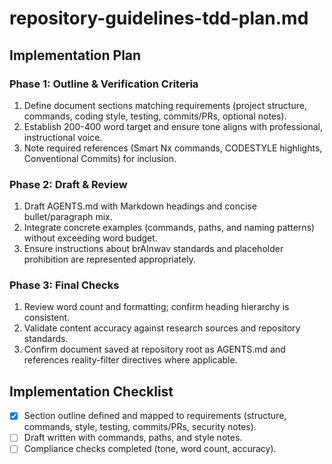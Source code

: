# repository-guidelines-tdd-plan.md

## Implementation Plan

### Phase 1: Outline & Verification Criteria
1. Define document sections matching requirements (project structure, commands, coding style, testing, commits/PRs, optional notes).
2. Establish 200-400 word target and ensure tone aligns with professional, instructional voice.
3. Note required references (Smart Nx commands, CODESTYLE highlights, Conventional Commits) for inclusion.

### Phase 2: Draft & Review
1. Draft AGENTS.md with Markdown headings and concise bullet/paragraph mix.
2. Integrate concrete examples (commands, paths, and naming patterns) without exceeding word budget.
3. Ensure instructions about brAInwav standards and placeholder prohibition are represented appropriately.

### Phase 3: Final Checks
1. Review word count and formatting; confirm heading hierarchy is consistent.
2. Validate content accuracy against research sources and repository standards.
3. Confirm document saved at repository root as AGENTS.md and references reality-filter directives where applicable.

## Implementation Checklist
- [x] Section outline defined and mapped to requirements (structure, commands, style, testing, commits/PRs, security notes).
- [ ] Draft written with commands, paths, and style notes.
- [ ] Compliance checks completed (tone, word count, accuracy).

